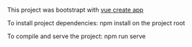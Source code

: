 This project was bootstrapt with [vue create app](https://cli.vuejs.org/guide/creating-a-project.html)

To install project dependencies: npm install on the project root

To compile and serve the project: npm run serve

